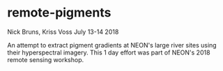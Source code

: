 # remote-pigments

Nick Bruns, Kriss Voss
July 13-14 2018

An attempt to extract pigment gradients at NEON's large river sites using their hyperspectral imagery. This 1 day effort was part of NEON's 2018 remote sensing workshop.

